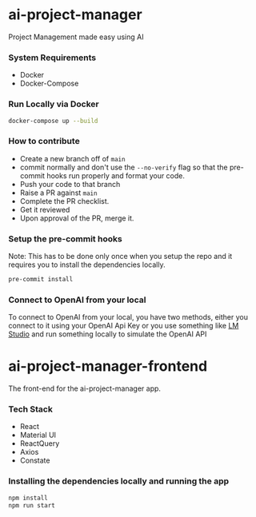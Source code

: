 # ai-project-manager
Project Management made easy using AI

### System Requirements

- Docker
- Docker-Compose

### Run Locally via Docker

```bash
docker-compose up --build
```

### How to contribute

- Create a new branch off of `main`
- commit normally and don't use the `--no-verify` flag so that the pre-commit hooks run properly and format your code.
- Push your code to that branch
- Raise a PR against `main`
- Complete the PR checklist.
- Get it reviewed
- Upon approval of the PR, merge it.

### Setup the pre-commit hooks

Note: This has to be done only once when you setup the repo and it requires you to install the dependencies locally.

```bash
pre-commit install
```

### Connect to OpenAI from your local

To connect to OpenAI from your local, you have two methods, either you connect to it using your OpenAI Api Key or you use something like [LM Studio](https://lmstudio.ai/) and run something locally to simulate the OpenAI API





# ai-project-manager-frontend
The front-end for the ai-project-manager app.

### Tech Stack
- React
- Material UI
- ReactQuery
- Axios
- Constate


### Installing the dependencies locally and running the app

```bash
npm install
npm run start
```
